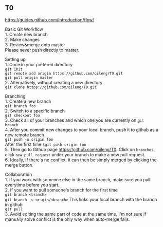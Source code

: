 T0
------------------------------------------------
https://guides.github.com/introduction/flow/<br/>

Basic Git Workflow <br/>
	1. Create new branch </br>
	2. Make changes</br>
	3. Review&merge onto master</br>
	Please never push directly to master.

Setting up <br/>
	1. Once in your prefered directory </br>
	`git init`</br>
	`git remote add origin https://github.com/qileng/T0.git `</br>
	`git pull origin master`</br>
	2. Alternatively, without creating a new directory </br>
	`git clone https://github.com/qileng/T0.git`</br>


Branching <br/>
	1. Create a new branch</br>
	`git branch foo`</br>
	2. Switch to a specific branch</br>
	`git checkout foo`</br>
	3. Check all of your branches and which one you are currently on
	`git branch`</br>
	4. After you commit new changes to your local branch, push it to github as a
	new remote branch</br>
	`git push -u origin foo`</br>
		After the first time `$git push origin foo`</br>
	5. Then go to Github page https://github.com/qileng/T0. Click on `branches`, click `new pull request` under your branch to make a new 
	pull request.</br>
	6. Ideally, if there's no conflict, it can then be simply merged by clicking
	the merge button.

Collaboration <br/>
	1. If you work with someone else in the same branch, make sure you pull everytime before you start. <br/>
	2. If you want to pull someone's branch for the first time <br/>
	`git branch <branch>` </br>
	`git branch -u origin/<branch>` This links your local branch with the branch in github</br>
	`git pull`</br>
	3. Avoid editing the same part of code at the same time. I'm not sure if manually solve conflict is the only way when auto-merge fails. <br/>
